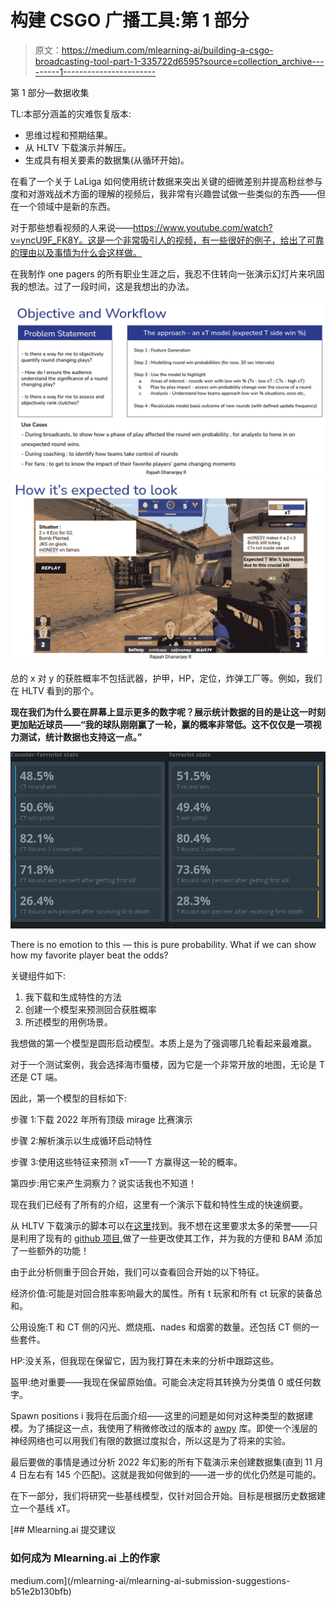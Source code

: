 # 构建 CSGO 广播工具:第 1 部分

> 原文：<https://medium.com/mlearning-ai/building-a-csgo-broadcasting-tool-part-1-335722d6595?source=collection_archive---------1----------------------->

第 1 部分—数据收集

TL:本部分涵盖的灾难恢复版本:

*   思维过程和预期结果。
*   从 HLTV 下载演示并解压。
*   生成具有相关要素的数据集(从循环开始)。

在看了一个关于 LaLiga 如何使用统计数据来突出关键的细微差别并提高粉丝参与度和对游戏战术方面的理解的视频后，我非常有兴趣尝试做一些类似的东西——但在一个领域中是新的东西。

对于那些想看视频的人来说——https://www.youtube.com/watch?v=yncU9F_FK8Y。这是一个非常吸引人的视频，有一些很好的例子，给出了可靠的理由以及事情为什么会这样做。

在我制作 one pagers 的所有职业生涯之后，我忍不住转向一张演示幻灯片来巩固我的想法。过了一段时间，这是我想出的办法。

![](img/ee9912b923c2f9e68932d07c7c68292f.png)![](img/21679b858c47fac1b94ddd94575a8430.png)

总的 x 对 y 的获胜概率不包括武器，护甲，HP，定位，炸弹工厂等。例如，我们在 HLTV 看到的那个。

**现在我们为什么要在屏幕上显示更多的数字呢？**展示统计数据的目的是让这一时刻更加贴近球员——**“我的球队刚刚赢了一轮，赢的概率非常低。这不仅仅是一项视力测试，统计数据也支持这一点。”**

![](img/088f4e6d2d09aa7ba8e49a3a6f4fc703.png)

There is no emotion to this — this is pure probability. What if we can show how my favorite player beat the odds?

关键组件如下:

1.  我下载和生成特性的方法
2.  创建一个模型来预测回合获胜概率
3.  所述模型的用例场景。

我想做的第一个模型是圆形启动模型。本质上是为了强调哪几轮看起来最难赢。

对于一个测试案例，我会选择海市蜃楼，因为它是一个非常开放的地图，无论是 T 还是 CT 端。

因此，第一个模型的目标如下:

步骤 1:下载 2022 年所有顶级 mirage 比赛演示

步骤 2:解析演示以生成循环启动特性

步骤 3:使用这些特征来预测 xT——T 方赢得这一轮的概率。

第四步:用它来产生洞察力？说实话我也不知道！

现在我们已经有了所有的介绍，这里有一个演示下载和特性生成的快速纲要。

从 HLTV 下载演示的脚本可以在[这里](https://github.com/rajaahdjey/HLTVDemoDownloader2.0)找到。我不想在这里要求太多的荣誉——只是利用了现有的 [github 项目](https://github.com/ReagentX/HLTVDemoDownloader),做了一些更改使其工作，并为我的方便和 BAM 添加了一些额外的功能！

由于此分析侧重于回合开始，我们可以查看回合开始的以下特征。

经济价值:可能是对回合胜率影响最大的属性。所有 t 玩家和所有 ct 玩家的装备总和。

公用设施:T 和 CT 侧的闪光、燃烧瓶、nades 和烟雾的数量。还包括 CT 侧的一些套件。

HP:没关系，但我现在保留它，因为我打算在未来的分析中跟踪这些。

盔甲:绝对重要——我现在保留原始值。可能会决定将其转换为分类值 0 或任何数字。

Spawn positions i 我将在后面介绍——这里的问题是如何对这种类型的数据建模。为了捕捉这一点，我使用了稍微修改过的版本的 [awpy](https://github.com/pnxenopoulos/awpy) 库。即使一个浅层的神经网络也可以用我们有限的数据过度拟合，所以这是为了将来的实验。

最后要做的事情是通过分析 2022 年幻影的所有下载演示来创建数据集(直到 11 月 4 日左右有 145 个匹配)。这就是我如何做到的——进一步的优化仍然是可能的。

在下一部分，我们将研究一些基线模型，仅针对回合开始。目标是根据历史数据建立一个基线 xT。

[](/mlearning-ai/mlearning-ai-submission-suggestions-b51e2b130bfb) [## Mlearning.ai 提交建议

### 如何成为 Mlearning.ai 上的作家

medium.com](/mlearning-ai/mlearning-ai-submission-suggestions-b51e2b130bfb)